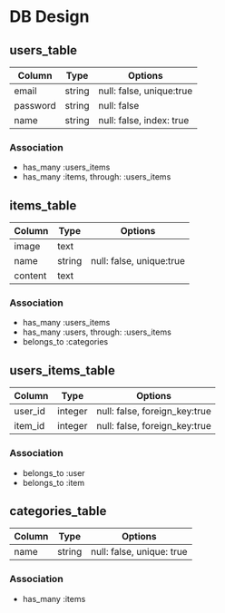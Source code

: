 # DB Design
## users_table
|Column|Type|Options|
|------|----|-------|
|email|string|null: false, unique:true|
|password|string|null: false|
|name|string|null: false, index: true|
### Association
- has_many :users_items
- has_many :items, through: :users_items

## items_table
|Column|Type|Options|
|------|----|-------|
|image|text||
|name|string|null: false, unique:true|
|content|text||
### Association
- has_many :users_items
- has_many :users, through: :users_items
- belongs_to :categories

## users_items_table
|Column|Type|Options|
|------|----|-------|
|user_id|integer|null: false, foreign_key:true|
|item_id|integer|null: false, foreign_key:true|
### Association
- belongs_to :user
- belongs_to :item

## categories_table
|Column|Type|Options|
|------|----|-------|
|name|string|null: false, unique: true|
### Association
- has_many :items
